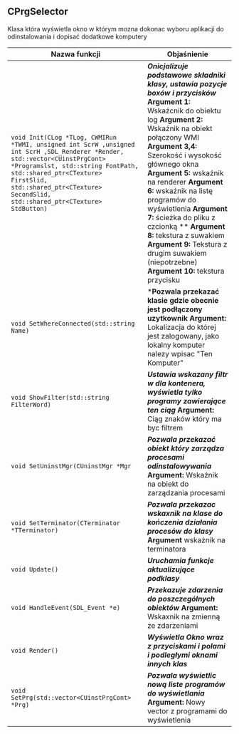 ## **CPrgSelector**

Klasa która wyświetla okno w którym mozna dokonac wyboru aplikacji do odinstalowania i dopisać dodatkowe komputery

| Nazwa funkcji                 | Objaśnienie                              |
| ----------------------------- | ---------------------------------------- |
| `void Init(CLog *TLog, CWMIRun *TWMI, unsigned int ScrW ,unsigned int ScrH ,SDL_Renderer *Render,  std::vector<CUinstPrgCont> *Programslst, std::string FontPath, std::shared_ptr<CTexture> FirstSlid, std::shared_ptr<CTexture> SecondSlid, std::shared_ptr<CTexture> StdButton)` | ***Onicjalizuje podstawowe składniki klasy, ustawia pozycje boxów i przycisków*** **Argument 1:** Wskaźcnik do obiektu log **Argument 2:** Wskaźnik na obiekt połączony WMI **Argument 3,4:** Szerokość i wysokość głównego okna **Argument 5:** wskaźnik na renderer **Argument 6:** wskaźnik na listę programów do wyświetlenia **Argument 7:** ścieżka do pliku z czcionką ** **Argument 8:** tekstura z suwakiem **Argument 9:** Tekstura z drugim suwakiem (niepotrzebne) **Argument 10:** tekstura przycisku |
| `void SetWhereConnected(std::string Name)` | ***Pozwala przekazać klasie gdzie obecnie jest podłączony uzytkownik** **Argument:** Lokalizacja do której jest zalogowany, jako lokalny komputer nalezy wpisac "Ten Komputer"
| `void ShowFilter(std::string FilterWord)` | ***Ustawia wskazany filtr w dla kontenera, wyświetla tylko programy zawierające ten ciąg*** **Argument:** Ciąg znaków który ma byc filtrem |
| `void SetUninstMgr(CUninstMgr *Mgr` | ***Pozwala przekazać obiekt który zarządza procesami odinstalowywania*** **Argument:** Wskaźnik na obiekt do zarządzania procesami |
| `void SetTerminator(CTerminator *TTerminator)` | ***Pozwala przekazac wskaxnik na klase do kończenia działania procesów do klasy*** **Argument** wskażnik na terminatora |
| `void Update()`               | ***Uruchamia funkcje aktualizujące podklasy*** |
| `void HandleEvent(SDL_Event *e)` | ***Przekazuje zdarzenia do poszczególnych obiektów*** **Argument:** Wskaxnik na zmienną ze zdarzeniami |
| `void Render()`               | ***Wyświetla Okno wraz z przyciskami i polami i podległymi oknami innych klas*** |
| `void SetPrg(std::vector<CUinstPrgCont> *Prg)` | ***Pozwala wyświetlic nową liste programów do wyświetlania*** **Argument:** Nowy vector z programami do wyświetlenia|
